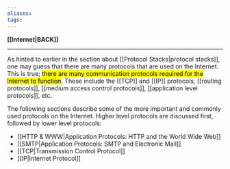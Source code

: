 ```yaml
---
aliases:
tags:
---
```

**[[Internet|BACK]]**

---
As hinted to earlier in the section about [[Protocol Stacks|protocol stacks]], one may guess that there are many protocols that are used on the Internet. This is true; <mark class="hltr-lightgreen">there are many communication protocols required for the Internet to function</mark>. These include the [[TCP]] and [[IP]] protocols, [[routing protocols]], [[medium access control protocols]], [[application level protocols]], etc. 

The following sections describe some of the more important and commonly used protocols on the Internet. Higher level protocols are discussed first, followed by lower level protocols:
- [[HTTP & WWW|Application Protocols: HTTP and the World Wide Web]]
- [[SMTP|Application Protocols: SMTP and Electronic Mail]]
- [[TCP|Transmission Control Protocol]]
- [[IP|Internet Protocol]]